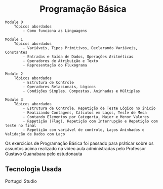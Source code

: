 <h1 align="center">Programação Básica</h1>
	
	Module 0
		Tópicos abordados
			- Como funciona as Linguagens

	Module 1
		Tópicos abordados
			- Variáveis, Tipos Primitivos, Declarando Variáveis, Constantes
			- Entradas e Saída de Dados, Operações Aritméticas 
			- Operadores de Atribuição e Texto
			- Representação do Fluxograma

	Module 2
		Tópicos abordados
			- Estrutura de Controle
			- Operadores Relacionais, Lógicos
			- Condições Simples, Compostas, Aninhadas e Múltiplas

	Module 3
		Tópicos abordados
			- Estrutura de Controle, Repetição de Teste Lógico no inicio
			- Realizando Contagens, Cálculos em Laços, Teste de Mesa
			- Contando Elementos por Categoria, Maior e Menor Valores
			- Repetição (Flag), Repetição com Interrupção e Repetição com teste no final
			- Repetição com variável de controle, Laços Aninhados e Validação de Dados com Laço

<p>Os exercicios de Programação Básica foi passado para práticar sobre os assuntos acima realizado na video aula administradas pelo Professor Gustavo Guanabara pelo estudonauta</p>

<h2>Tecnologia Usada</h2>
<p>Portugol Studio</p>
